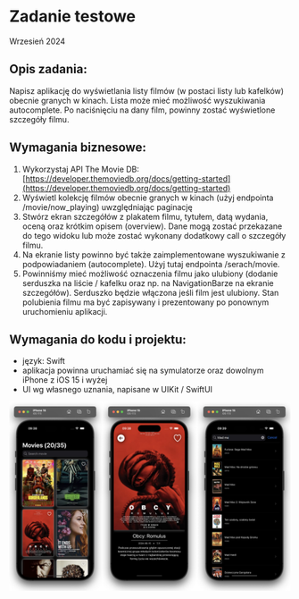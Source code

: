 # Zadanie testowe
Wrzesień 2024


## Opis zadania:
Napisz aplikację do wyświetlania listy filmów (w postaci listy lub kafelków) obecnie granych w kinach.
Lista może mieć możliwość wyszukiwania autocomplete. Po naciśnięciu na dany film, powinny zostać
wyświetlone szczegóły filmu.

## Wymagania biznesowe:
1. Wykorzystaj API The Movie DB: [https://developer.themoviedb.org/docs/getting-started](https://developer.themoviedb.org/docs/getting-started)
1. Wyświetl kolekcję filmów obecnie granych w kinach (użyj endpointa /movie/now_playing) uwzględniając paginację
1. Stwórz ekran szczegółów z plakatem filmu, tytułem, datą wydania, oceną oraz krótkim opisem (overview). Dane mogą zostać przekazane do tego widoku lub może zostać wykonany dodatkowy call o szczegóły filmu.
1. Na ekranie listy powinno być także zaimplementowane wyszukiwanie z podpowiadaniem (autocomplete). Użyj tutaj endpointa /serach/movie.
1. Powinniśmy mieć możliwość oznaczenia filmu jako ulubiony (dodanie serduszka na liście / kafelku oraz np. na NavigationBarze na ekranie szczegółów). Serduszko będzie włączona jeśli film jest ulubiony. Stan polubienia filmu ma być zapisywany i prezentowany po ponownym uruchomieniu aplikacji.

## Wymagania do kodu i projektu:
* język: Swift
* aplikacja powinna uruchamiać się na symulatorze oraz dowolnym iPhone z iOS 15 i wyżej
* UI wg własnego uznania, napisane w UIKit / SwiftUI

![](Screenshots.jpg)